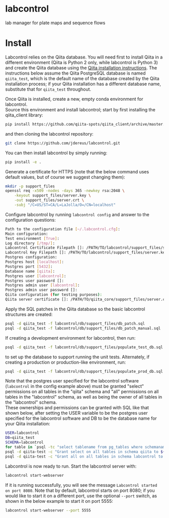 # labcontrol
lab manager for plate maps and sequence flows

# Install
Labcontrol relies on the Qiita database. You will need first to install Qiita in
a different environment (Qiita is Python 2 only, while labcontrol is Python 3) and
create the Qiita database using the [Qiita installation instructions](https://github.com/biocore/qiita/blob/master/INSTALL.md).  The instructions 
below assume the Qiita PostgreSQL database is named `qiita_test`, which is the 
default name of the database created by the Qiita installation process; if your 
Qiita installation has a different database name, substitute that for 
`qiita_test` throughout.

Once Qiita is installed, create a new, empty conda environment for labcontrol.  
Source this environment and install labcontrol; start by first installing the
qiita_client library:

```bash
pip install https://github.com/qiita-spots/qiita_client/archive/master.zip
```

and then cloning the labcontrol repository:

```bash
git clone https://github.com/jdereus/labcontrol.git
```

You can then install labcontrol by simply running:

```bash
pip install -e .
```

Generate a certificate for HTTPS (note that the below command uses default values, 
but of course we suggest changing them):

```bash
mkdir -p support_files
openssl req -x509 -nodes -days 365 -newkey rsa:2048 \
    -keyout support_files/server.key \
    -out support_files/server.crt \
    -subj "/C=US/ST=CA/L=LaJolla/O=/CN=localhost"
```

Configure labcontrol by running `labcontrol config` and answer to the configuration questions:

```bash
Path to the configuration file [~/.labcontrol.cfg]:
Main configuration:
Test environment [True]:
Log directory [/tmp/]:
Labcontrol Certificate Filepath []: /PATH/TO/labcontrol/support_files/server.crt
Labcontrol Key Filepath []: /PATH/TO/labcontrol/support_files/server.key
Postgres configuration:
Postgres host [localhost]:
Postgres port [5432]:
Database name [qiita]:
Postgres user [labcontrol]:
Postgres user password []:
Postgres admin user [labcontrol]:
Postgres admin user password []:
Qiita configuration (for testing purposes):
Qiita server certificate []: /PATH/TO/qiita_core/support_files/server.crt
```

Apply the SQL patches in the Qiita database so the basic labcontrol structures
are created:

```bash
psql -d qiita_test -f labcontrol/db/support_files/db_patch.sql
psql -d qiita_test -f labcontrol/db/support_files/db_patch_manual.sql
```

If creating a development environment for labcontrol, then run:

```bash
psql -d qiita_test -f labcontrol/db/support_files/populate_test_db.sql
```

to set up the database to support running the unit tests.  Alternately, if 
creating a production or production-like environment, run:

```bash
psql -d qiita_test -f labcontrol/db/support_files/populate_prod_db.sql
```

Note that the postgres user specified for the labcontrol software (`labcontrol` in the config example above) 
must be granted "select" permissions on all tables in the "qiita" schema and "all" permissions on
all tables in the "labcontrol" schema, as well as being the owner of all tables in the "labcontrol" schema.  
These ownerships and permissions can be granted with SQL like that shown below, after setting the
USER variable to be the postgres user specified for the labcontrol software and DB to be the 
database name for your Qiita installation:

```bash
USER=labcontrol
DB=qiita_test
SCHEMA=labcontrol
for table in `psql -tc "select tablename from pg_tables where schemaname = '${SCHEMA}';" ${DB}` ; do psql -c "alter table ${SCHEMA}.${table} owner to ${USER}" ${DB}; done
psql -d qiita-test -c "Grant select on all tables in schema qiita to ${USER};"
psql -d qiita-test -c "Grant all on all tables in schema labcontrol to ${USER};"
```

Labcontrol is now ready to run.  Start the labcontrol server with:

```bash
labcontrol start-webserver
```

If it is running successfully, you will see the message `Labcontrol started on port 8080`.  Note that 
by default, labcontrol starts on port 8080; if you would like to start it on a different port, 
use the optional `--port` switch, as shown in the below example to start it on port 5555:

```bash
labcontrol start-webserver --port 5555
```
